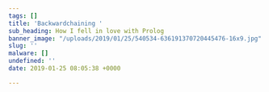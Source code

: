 ```yaml
---
tags: []
title: 'Backwardchaining '
sub_heading: How I fell in love with Prolog
banner_image: "/uploads/2019/01/25/540534-636191370720445476-16x9.jpg"
slug: ''
malware: []
undefined: ''
date: 2019-01-25 08:05:38 +0000

---
```

